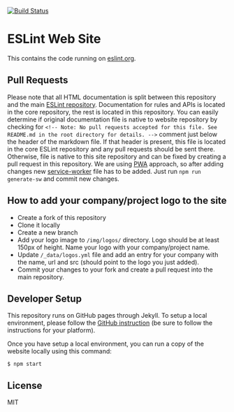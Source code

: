 [![Build Status](https://travis-ci.org/eslint/eslint.github.io.svg?branch=master)](https://travis-ci.org/eslint/eslint.github.io)

# ESLint Web Site

This contains the code running on [eslint.org](https://eslint.org).

## Pull Requests

Please note that all HTML documentation is split between this repository and the main [ESLint repository](https://github.com/eslint/eslint). Documentation for rules and APIs is located in the core repository, the rest is located in this repository. You can easily determine if original documentation file is native to website repository by checking for `<!-- Note: No pull requests accepted for this file. See README.md in the root directory for details. -->` comment just below the header of the markdown file. If that header is present, this file is located in the core ESLint repository and any pull requests should be sent there. Otherwise, file is native to this site repository and can be fixed by creating a pull request in this repository.
We are using [PWA](https://developers.google.com/web/progressive-web-apps/) approach, so after adding changes new [service-worker](https://developer.mozilla.org/ru/docs/Web/API/Service_Worker_API) file has to be added. Just run `npm run generate-sw` and commit new changes.

## How to add your company/project logo to the site

* Create a fork of this repository
* Clone it locally
* Create a new branch
* Add your logo image to `/img/logos/` directory. Logo should be at least 150px of height. Name your logo with your company/project name.
* Update `/_data/logos.yml` file and add an entry for your company with the name, url and src (should point to the logo you just added).
* Commit your changes to your fork and create a pull request into the main repository.

## Developer Setup

This repository runs on GitHub pages through Jekyll. To setup a local environment, please follow the [GitHub instruction](https://help.github.com/articles/setting-up-your-github-pages-site-locally-with-jekyll/) (be sure to follow the instructions for your platform).

Once you have setup a local environment, you can run a copy of the website locally using this command:

```
$ npm start
```

## License

MIT
